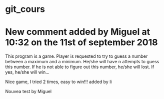 # git_cours

# New comment added by Miguel at 10:32 on the 11st of september 2018

This program is a game. Player is requested  to try
to guess a number between a maximum and a minimum. He/she
will have n attempts to guess this number. If he is not able 
to figure out this number, he/she will lost. If yes, he/she will win...


Nice game, I tried 2 times, easy to win!!!
added by li

Nouvea test by Miguel


